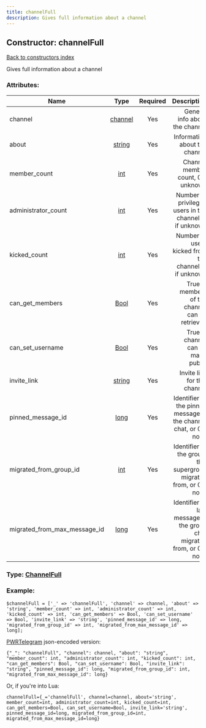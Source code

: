 ```yaml
---
title: channelFull
description: Gives full information about a channel
---
```

## Constructor: channelFull  
[Back to constructors index](index.md)



Gives full information about a channel

### Attributes:

| Name     |    Type       | Required | Description |
|----------|:-------------:|:--------:|------------:|
|channel|[channel](../types/channel.md) | Yes|General info about the channel|
|about|[string](../types/string.md) | Yes|Information about the channel|
|member\_count|[int](../types/int.md) | Yes|Channel member count, 0 if unknown|
|administrator\_count|[int](../types/int.md) | Yes|Number of privileged users in the channel, 0 if unknown|
|kicked\_count|[int](../types/int.md) | Yes|Number of users kicked from the channel, 0 if unknown|
|can\_get\_members|[Bool](../types/Bool.md) | Yes|True, if members of the channel can be retrieved|
|can\_set\_username|[Bool](../types/Bool.md) | Yes|True, if channel can be made public|
|invite\_link|[string](../types/string.md) | Yes|Invite link for this channel|
|pinned\_message\_id|[long](../types/long.md) | Yes|Identifier of the pinned message in the channel chat, or 0 if none|
|migrated\_from\_group\_id|[int](../types/int.md) | Yes|Identifier of the group, this supergroup migrated from, or 0 if none|
|migrated\_from\_max\_message\_id|[long](../types/long.md) | Yes|Identifier of last message in the group chat migrated from, or 0 if none|



### Type: [ChannelFull](../types/ChannelFull.md)


### Example:

```
$channelFull = ['_' => 'channelFull', 'channel' => channel, 'about' => 'string', 'member_count' => int, 'administrator_count' => int, 'kicked_count' => int, 'can_get_members' => Bool, 'can_set_username' => Bool, 'invite_link' => 'string', 'pinned_message_id' => long, 'migrated_from_group_id' => int, 'migrated_from_max_message_id' => long];
```  

[PWRTelegram](https://pwrtelegram.xyz) json-encoded version:

```
{"_": "channelFull", "channel": channel, "about": "string", "member_count": int, "administrator_count": int, "kicked_count": int, "can_get_members": Bool, "can_set_username": Bool, "invite_link": "string", "pinned_message_id": long, "migrated_from_group_id": int, "migrated_from_max_message_id": long}
```


Or, if you're into Lua:  


```
channelFull={_='channelFull', channel=channel, about='string', member_count=int, administrator_count=int, kicked_count=int, can_get_members=Bool, can_set_username=Bool, invite_link='string', pinned_message_id=long, migrated_from_group_id=int, migrated_from_max_message_id=long}

```


